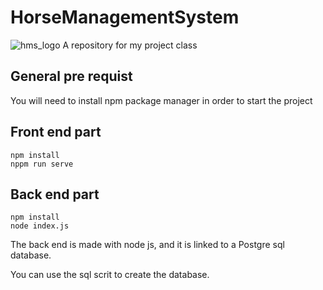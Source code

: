 # HorseManagementSystem
![hms_logo](pages/equestrian-park-manager/hms_icone328.png)
A repository for my project class 

## General pre requist
You will need to install npm package manager in order to start the project

## Front end part
```
npm install
nppm run serve
```
## Back end part
```
npm install
node index.js
```
The back end is made with node js, and it is linked to a Postgre sql database.

You can use the sql scrit to create the database.

